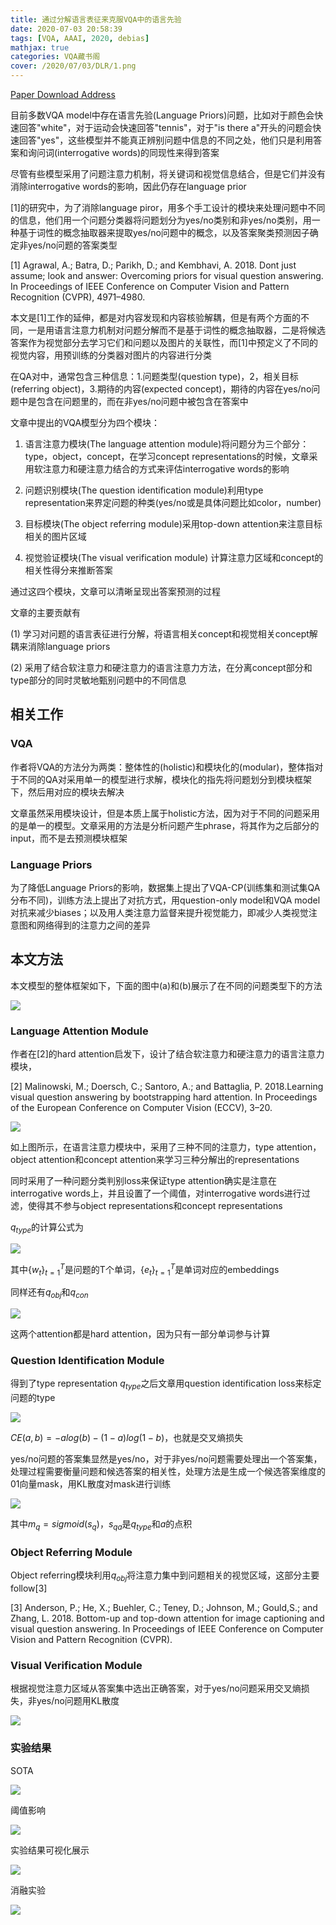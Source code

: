 ```yaml
---
title: 通过分解语言表征来克服VQA中的语言先验
date: 2020-07-03 20:58:39
tags: [VQA, AAAI, 2020, debias]
mathjax: true
categories: VQA藏书阁
cover: /2020/07/03/DLR/1.png
---
```

[Paper Download Address](https://jingchenchen.github.io/files/papers/2020/AAAI_Decom_VQA.pdf)

目前多数VQA model中存在语言先验(Language Priors)问题，比如对于颜色会快速回答"white"，对于运动会快速回答"tennis"，对于"is there a"开头的问题会快速回答"yes"，这些模型并不能真正辨别问题中信息的不同之处，他们只是利用答案和询问词(interrogative words)的同现性来得到答案

尽管有些模型采用了问题注意力机制，将关键词和视觉信息结合，但是它们并没有消除interrogative words的影响，因此仍存在language prior

[1]的研究中，为了消除language piror，用多个手工设计的模块来处理问题中不同的信息，他们用一个问题分类器将问题划分为yes/no类别和非yes/no类别，用一种基于词性的概念抽取器来提取yes/no问题中的概念，以及答案聚类预测因子确定非yes/no问题的答案类型

[1] Agrawal, A.; Batra, D.; Parikh, D.; and Kembhavi, A. 2018. Dont just assume; look and answer: Overcoming priors for visual question answering. In Proceedings of IEEE Conference on Computer Vision and Pattern Recognition (CVPR), 4971–4980.

本文是[1]工作的延伸，都是对内容发现和内容核验解耦，但是有两个方面的不同，一是用语言注意力机制对问题分解而不是基于词性的概念抽取器，二是将候选答案作为视觉部分去学习它们和问题以及图片的关联性，而[1]中预定义了不同的视觉内容，用预训练的分类器对图片的内容进行分类

在QA对中，通常包含三种信息：1.问题类型(question type)，2，相关目标(referring object)，3.期待的内容(expected concept)，期待的内容在yes/no问题中是包含在问题里的，而在非yes/no问题中被包含在答案中

文章中提出的VQA模型分为四个模块：

1. 语言注意力模块(The language attention module)将问题分为三个部分：type，object，concept，在学习concept representations的时候，文章采用软注意力和硬注意力结合的方式来评估interrogative words的影响

2. 问题识别模块(The question identification module)利用type representation来界定问题的种类(yes/no或是具体问题比如color，number)
   
3. 目标模块(The object referring module)采用top-down attention来注意目标相关的图片区域

4. 视觉验证模块(The visual verification module) 计算注意力区域和concept的相关性得分来推断答案

通过这四个模块，文章可以清晰呈现出答案预测的过程

文章的主要贡献有

(1) 学习对问题的语言表征进行分解，将语言相关concept和视觉相关concept解耦来消除language priors

(2) 采用了结合软注意力和硬注意力的语言注意力方法，在分离concept部分和type部分的同时灵敏地甄别问题中的不同信息

## 相关工作

### VQA

作者将VQA的方法分为两类：整体性的(holistic)和模块化的(modular)，整体指对于不同的QA对采用单一的模型进行求解，模块化的指先将问题划分到模块框架下，然后用对应的模块去解决

文章虽然采用模块设计，但是本质上属于holistic方法，因为对于不同的问题采用的是单一的模型。文章采用的方法是分析问题产生phrase，将其作为之后部分的input，而不是去预测模块框架

### Language Priors

为了降低Language Priors的影响，数据集上提出了VQA-CP(训练集和测试集QA分布不同)，训练方法上提出了对抗方式，用question-only model和VQA model对抗来减少biases；以及用人类注意力监督来提升视觉能力，即减少人类视觉注意图和网络得到的注意力之间的差异

## 本文方法

本文模型的整体框架如下，下面的图中(a)和(b)展示了在不同的问题类型下的方法

![](1.png)

### Language Attention Module

作者在[2]的hard attention启发下，设计了结合软注意力和硬注意力的语言注意力模块，

[2] Malinowski, M.; Doersch, C.; Santoro, A.; and Battaglia, P. 2018.Learning visual question answering by bootstrapping hard attention.
In Proceedings of the European Conference on Computer Vision (ECCV), 3–20.

![](2.png)

如上图所示，在语言注意力模块中，采用了三种不同的注意力，type attention，object attention和concept attention来学习三种分解出的representations

同时采用了一种问题分类判别loss来保证type attention确实是注意在interrogative words上，并且设置了一个阈值，对interrogative words进行过滤，使得其不参与object
representations和concept representations

$q_{type}$的计算公式为

![](3.png)

其中$\{w_t\}_{t=1}^T$是问题的T个单词，$\{e_t\}_{t=1}^T$是单词对应的embeddings

同样还有$q_{obj}$和$q_{con}$

![](4.png)

这两个attention都是hard attention，因为只有一部分单词参与计算

### Question Identification Module

得到了type representation $q_{type}$之后文章用question identification loss来标定问题的type

![](5.png)

$CE(a,b)=-alog(b)-(1-a)log(1-b)$，也就是交叉熵损失

yes/no问题的答案集显然是yes/no，对于非yes/no问题需要处理出一个答案集，处理过程需要衡量问题和候选答案的相关性，处理方法是生成一个候选答案维度的01向量mask，用KL散度对mask进行训练

![](6.png)

其中$m_q=sigmoid(s_q)$，$s_{qa}$是$q_{type}$和$a$的点积

### Object Referring Module

Object referring模块利用$q_{obj}$将注意力集中到问题相关的视觉区域，这部分主要follow[3]

[3] Anderson, P.; He, X.; Buehler, C.; Teney, D.; Johnson, M.; Gould,S.; and Zhang, L. 2018. Bottom-up and top-down attention for
image captioning and visual question answering. In Proceedings of IEEE Conference on Computer Vision and Pattern Recognition (CVPR).

### Visual Verification Module

根据视觉注意力区域从答案集中选出正确答案，对于yes/no问题采用交叉熵损失，非yes/no问题用KL散度

![](7.png)

### 实验结果

SOTA

![](8.png)

阈值影响

![](9.png)

实验结果可视化展示

![](10.png)

消融实验

![](11.png)



